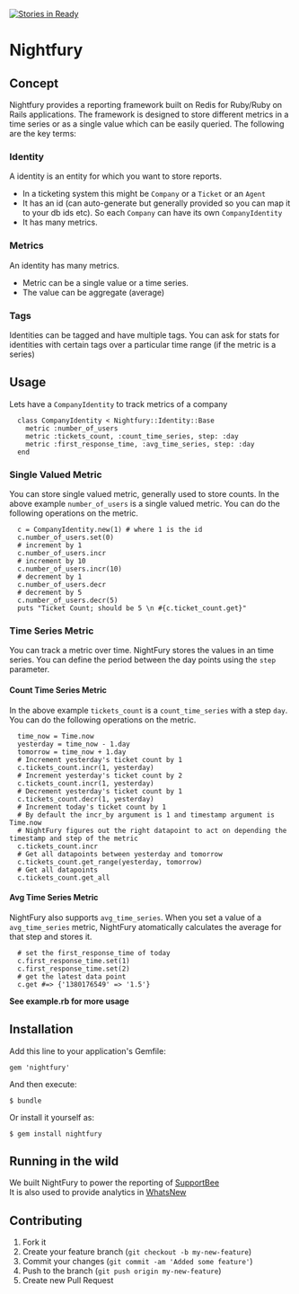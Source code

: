[![Stories in Ready](https://badge.waffle.io/avinasha/nightfury.png)](http://waffle.io/avinasha/nightfury)

# Nightfury

## Concept

Nightfury provides a reporting framework built on Redis for Ruby/Ruby on Rails applications. The framework is designed 
to store different metrics in a time series or as a single value which can be easily queried. 
The following are the key terms:

### Identity

A identity is an entity for which you want to store reports.

* In a ticketing system this might be `Company` or a `Ticket` or an `Agent`
* It has an id (can auto-generate but generally provided so you can map it to your db ids etc). So each `Company` can have its own `CompanyIdentity`
* It has many metrics. 

### Metrics

An identity has many metrics.

* Metric can be a single value or a time series.
* The value can be aggregate (average)

### Tags

Identities can be tagged and have multiple tags.
You can ask for stats for identities with certain tags over a particular time range (if the metric is a series)

## Usage

Lets have a `CompanyIdentity` to track metrics of a company
```
  class CompanyIdentity < Nightfury::Identity::Base
    metric :number_of_users
    metric :tickets_count, :count_time_series, step: :day
    metric :first_response_time, :avg_time_series, step: :day
  end
```

### Single Valued Metric

You can store single valued metric, generally used to store counts. In the above example `number_of_users` is a single valued metric. You can do the following operations on the metric.

```
  c = CompanyIdentity.new(1) # where 1 is the id
  c.number_of_users.set(0)
  # increment by 1
  c.number_of_users.incr
  # increment by 10
  c.number_of_users.incr(10)
  # decrement by 1
  c.number_of_users.decr
  # decrement by 5
  c.number_of_users.decr(5)
  puts "Ticket Count; should be 5 \n #{c.ticket_count.get}"
```

### Time Series Metric

You can track a metric over time. NightFury stores the values in an time series. You can define the period between the day points using the `step` parameter.  

#### Count Time Series Metric

In the above example `tickets_count` is a `count_time_series` with a step `day`. You can do the following operations on the metric.

```
  time_now = Time.now
  yesterday = time_now - 1.day
  tomorrow = time_now + 1.day
  # Increment yesterday's ticket count by 1
  c.tickets_count.incr(1, yesterday) 
  # Increment yesterday's ticket count by 2
  c.tickets_count.incr(1, yesterday) 
  # Decrement yesterday's ticket count by 1
  c.tickets_count.decr(1, yesterday)
  # Increment today's ticket count by 1
  # By default the incr_by argument is 1 and timestamp argument is Time.now
  # NightFury figures out the right datapoint to act on depending the timestamp and step of the metric
  c.tickets_count.incr
  # Get all datapoints between yesterday and tomorrow
  c.tickets_count.get_range(yesterday, tomorrow)
  # Get all datapoints
  c.tickets_count.get_all
```

#### Avg Time Series Metric

NightFury also supports `avg_time_series`. When you set a value of a `avg_time_series` metric, NightFury atomatically calculates the average for that step and stores it.

```
  # set the first_response_time of today
  c.first_response_time.set(1)
  c.first_response_time.set(2)
  # get the latest data point
  c.get #=> {'1380176549' => '1.5'}
```
**See example.rb for more usage**

## Installation

Add this line to your application's Gemfile:

    gem 'nightfury'

And then execute:

    $ bundle

Or install it yourself as:

    $ gem install nightfury

## Running in the wild

We built NightFury to power the reporting of [SupportBee](https://supportbee.com)  
It is also used to provide analytics in [WhatsNew](https://whatsnew.io)

## Contributing

1. Fork it
2. Create your feature branch (`git checkout -b my-new-feature`)
3. Commit your changes (`git commit -am 'Added some feature'`)
4. Push to the branch (`git push origin my-new-feature`)
5. Create new Pull Request
